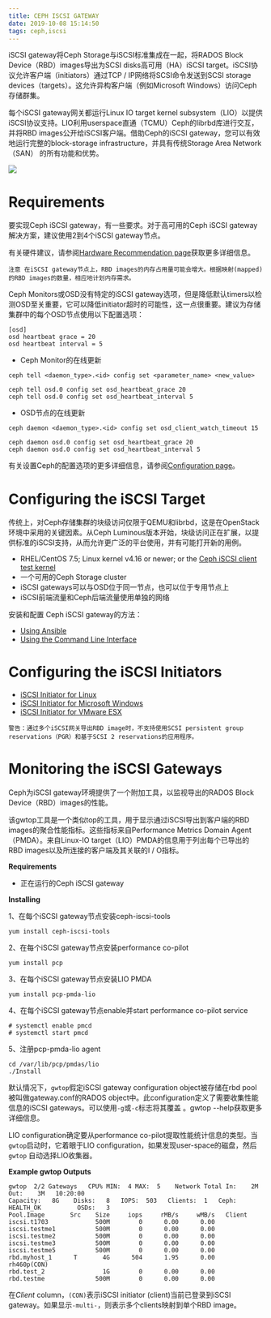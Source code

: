 ```yaml
---
title: CEPH ISCSI GATEWAY
date: 2019-10-08 15:14:50
tags: ceph,iscsi
---
```


iSCSI gateway将Ceph Storage与iSCSI标准集成在一起，将RADOS Block Device（RBD）images导出为SCSI disks高可用（HA）iSCSI target。iSCSI协议允许客户端（initiators）通过TCP / IP网络将SCSI命令发送到SCSI storage devices（targets）。这允许异构客户端（例如Microsoft Windows）访问Ceph存储群集。

每个iSCSI gateway网关都运行Linux IO target kernel subsystem（LIO）以提供iSCSI协议支持。LIO利用userspace直通（TCMU）Ceph的librbd库进行交互，并将RBD images公开给iSCSI客户端。借助Ceph的iSCSI gateway，您可以有效地运行完整的block-storage infrastructure，并具有传统Storage Area Network （SAN） 的所有功能和优势。

![](<https://docs.ceph.com/docs/mimic/_images/ditaa-f7600ac6387b34e7a79850e43f3b46794cbbc62f.png>)

# Requirements

要实现Ceph iSCSI gateway，有一些要求。对于高可用的Ceph iSCSI gateway解决方案，建议使用2到4个iSCSI gateway节点。

有关硬件建议，请参阅[Hardware Recommendation page](http://docs.ceph.com/docs/master/start/hardware-recommendations/)获取更多详细信息。

```
注意 在iSCSI gateway节点上，RBD images的内存占用量可能会增大。根据映射(mapped)的RBD images的数量，相应地计划内存需求。
```

Ceph Monitors或OSD没有特定的iSCSI gateway选项，但是降低默认timers以检测OSD至关重要，它可以降低initiator超时的可能性，这一点很重要。建议为存储集群中的每个OSD节点使用以下配置选项：

```
[osd]
osd heartbeat grace = 20
osd heartbeat interval = 5
```

- Ceph Monitor的在线更新

```
ceph tell <daemon_type>.<id> config set <parameter_name> <new_value>

ceph tell osd.0 config set osd_heartbeat_grace 20
ceph tell osd.0 config set osd_heartbeat_interval 5
```

- OSD节点的在线更新

```
ceph daemon <daemon_type>.<id> config set osd_client_watch_timeout 15

ceph daemon osd.0 config set osd_heartbeat_grace 20
ceph daemon osd.0 config set osd_heartbeat_interval 5
```

有关设置Ceph的配置选项的更多详细信息，请参阅[Configuration page](http://docs.ceph.com/docs/master/rados/configuration/)。

# Configuring the iSCSI Target

传统上，对Ceph存储集群的块级访问仅限于QEMU和librbd，这是在OpenStack环境中采用的关键因素。从Ceph Luminous版本开始，块级访问正在扩展，以提供标准的iSCSI支持，从而允许更广泛的平台使用，并有可能打开新的用例。

- RHEL/CentOS 7.5; Linux kernel v4.16 or newer; or the [Ceph iSCSI client test kernel](https://shaman.ceph.com/repos/kernel/ceph-iscsi-test)
- 一个可用的Ceph Storage cluster
- iSCSI gateways可以与OSD位于同一节点，也可以位于专用节点上
- iSCSI前端流量和Ceph后端流量使用单独的网络

安装和配置 Ceph iSCSI gateway的方法： 

- [Using Ansible](https://docs.ceph.com/docs/mimic/rbd/iscsi-target-ansible/)
- [Using the Command Line Interface](https://docs.ceph.com/docs/mimic/rbd/iscsi-target-cli/)

# Configuring the iSCSI Initiators

- [iSCSI Initiator for Linux](https://docs.ceph.com/docs/mimic/rbd/iscsi-initiator-linux)
- [iSCSI Initiator for Microsoft Windows](https://docs.ceph.com/docs/mimic/rbd/iscsi-initiator-win)
- [iSCSI Initiator for VMware ESX](https://docs.ceph.com/docs/mimic/rbd/iscsi-initiator-esx)

```
警告：通过多个iSCSI网关导出RBD image时，不支持使用SCSI persistent group reservations（PGR）和基于SCSI 2 reservations的应用程序。
```

# Monitoring the iSCSI Gateways

Ceph为iSCSI gateway环境提供了一个附加工具，以监视导出的RADOS Block Device（RBD）images的性能。

该gwtop工具是一个类似top的工具，用于显示通过iSCSI导出到客户端的RBD images的聚合性能指标。这些指标来自Performance Metrics Domain Agent（PMDA）。来自Linux-IO target（LIO）PMDA的信息用于列出每个已导出的RBD images以及所连接的客户端及其关联的I / O指标。

**Requirements**

- 正在运行的Ceph iSCSI gateway

**Installing**

1、在每个iSCSI gateway节点安装ceph-iscsi-tools

```
yum install ceph-iscsi-tools
```

2、在每个iSCSI gateway节点安装performance co-pilot

```
yum install pcp
```

3、在每个iSCSI gateway节点安装LIO PMDA

```
yum install pcp-pmda-lio
```

4、在每个iSCSI gateway节点enable并start performance co-pilot service

```
# systemctl enable pmcd
# systemctl start pmcd
```

5、注册pcp-pmda-lio agent

```
cd /var/lib/pcp/pmdas/lio
./Install
```

默认情况下，`gwtop`假定iSCSI gateway configuration object被存储在rbd pool被叫做gateway.conf的RADOS object中。此configuration定义了需要收集性能信息的iSCSI gateways。可以使用`-g`或`-c`标志将其覆盖 。gwtop --help获取更多详细信息。

LIO configuration确定要从performance co-pilot提取性能统计信息的类型。当`gwtop`启动时，它着眼于LIO configuration，如果发现user-space的磁盘，然后`gwtop` 自动选择LIO收集器。

**Example gwtop Outputs**

```
gwtop  2/2 Gateways   CPU% MIN:  4 MAX:  5    Network Total In:    2M  Out:    3M   10:20:00
Capacity:   8G    Disks:   8   IOPS:  503   Clients:  1   Ceph: HEALTH_OK          OSDs:   3
Pool.Image       Src    Size     iops     rMB/s     wMB/s   Client
iscsi.t1703             500M        0      0.00      0.00
iscsi.testme1           500M        0      0.00      0.00
iscsi.testme2           500M        0      0.00      0.00
iscsi.testme3           500M        0      0.00      0.00
iscsi.testme5           500M        0      0.00      0.00
rbd.myhost_1      T       4G      504      1.95      0.00   rh460p(CON)
rbd.test_2                1G        0      0.00      0.00
rbd.testme              500M        0      0.00      0.00
```

在*Client* column，`(CON)`表示iSCSI initiator (client)当前已登录到iSCSI gateway。如果显示`-multi-`，则表示多个clients映射到单个RBD image。

